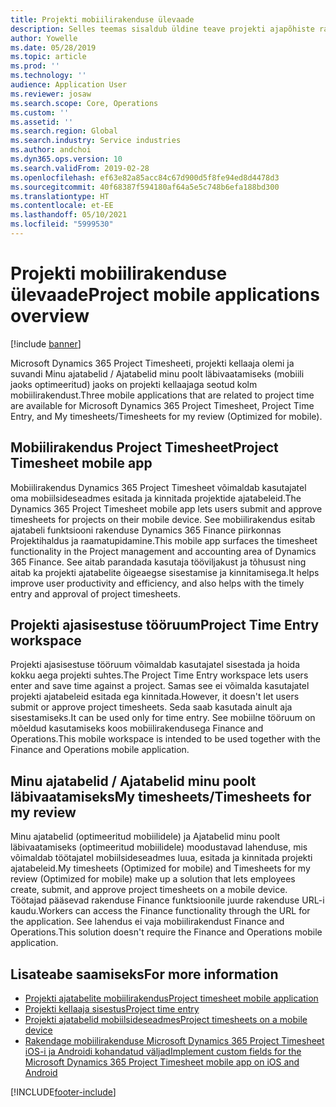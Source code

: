 ```yaml
---
title: Projekti mobiilirakenduse ülevaade
description: Selles teemas sisaldub üldine teave projekti ajapõhiste rakenduste kohta Microsoft Dynamics 365 Project Timesheetis, projekti kellaaja olemis ja suvandis Minu ajatabelid / Ajatabelid, mis on mobiilsideseadmes kättesaadav.
author: Yowelle
ms.date: 05/28/2019
ms.topic: article
ms.prod: ''
ms.technology: ''
audience: Application User
ms.reviewer: josaw
ms.search.scope: Core, Operations
ms.custom: ''
ms.assetid: ''
ms.search.region: Global
ms.search.industry: Service industries
ms.author: andchoi
ms.dyn365.ops.version: 10
ms.search.validFrom: 2019-02-28
ms.openlocfilehash: ef63e82a85acc84c67d900d5f8fe94ed8d4478d3
ms.sourcegitcommit: 40f68387f594180af64a5e5c748b6efa188bd300
ms.translationtype: HT
ms.contentlocale: et-EE
ms.lasthandoff: 05/10/2021
ms.locfileid: "5999530"
---
```

# <a name="project-mobile-applications-overview"></a><span data-ttu-id="1ffde-103">Projekti mobiilirakenduse ülevaade</span><span class="sxs-lookup"><span data-stu-id="1ffde-103">Project mobile applications overview</span></span>

[!include [banner](../includes/banner.md)]

<span data-ttu-id="1ffde-104">Microsoft Dynamics 365 Project Timesheeti, projekti kellaaja olemi ja suvandi Minu ajatabelid / Ajatabelid minu poolt läbivaatamiseks (mobiili jaoks optimeeritud) jaoks on projekti kellaajaga seotud kolm mobiilirakendust.</span><span class="sxs-lookup"><span data-stu-id="1ffde-104">Three mobile applications that are related to project time are available for Microsoft Dynamics 365 Project Timesheet, Project Time Entry, and My timesheets/Timesheets for my review (Optimized for mobile).</span></span>

## <a name="project-timesheet-mobile-app"></a><span data-ttu-id="1ffde-105">Mobiilirakendus Project Timesheet</span><span class="sxs-lookup"><span data-stu-id="1ffde-105">Project Timesheet mobile app</span></span>

<span data-ttu-id="1ffde-106">Mobiilirakendus Dynamics 365 Project Timesheet võimaldab kasutajatel oma mobiilsideseadmes esitada ja kinnitada projektide ajatabeleid.</span><span class="sxs-lookup"><span data-stu-id="1ffde-106">The Dynamics 365 Project Timesheet mobile app lets users submit and approve timesheets for projects on their mobile device.</span></span> <span data-ttu-id="1ffde-107">See mobiilirakendus esitab ajatabeli funktsiooni rakenduse Dynamics 365 Finance piirkonnas Projektihaldus ja raamatupidamine.</span><span class="sxs-lookup"><span data-stu-id="1ffde-107">This mobile app surfaces the timesheet functionality in the Project management and accounting area of Dynamics 365 Finance.</span></span> <span data-ttu-id="1ffde-108">See aitab parandada kasutaja tööviljakust ja tõhusust ning aitab ka projekti ajatabelite õigeaegse sisestamise ja kinnitamisega.</span><span class="sxs-lookup"><span data-stu-id="1ffde-108">It helps improve user productivity and efficiency, and also helps with the timely entry and approval of project timesheets.</span></span>

## <a name="project-time-entry-workspace"></a><span data-ttu-id="1ffde-109">Projekti ajasisestuse tööruum</span><span class="sxs-lookup"><span data-stu-id="1ffde-109">Project Time Entry workspace</span></span>

<span data-ttu-id="1ffde-110">Projekti ajasisestuse tööruum võimaldab kasutajatel sisestada ja hoida kokku aega projekti suhtes.</span><span class="sxs-lookup"><span data-stu-id="1ffde-110">The Project Time Entry workspace lets users enter and save time against a project.</span></span> <span data-ttu-id="1ffde-111">Samas see ei võimalda kasutajatel projekti ajatabeleid esitada ega kinnitada.</span><span class="sxs-lookup"><span data-stu-id="1ffde-111">However, it doesn't let users submit or approve project timesheets.</span></span> <span data-ttu-id="1ffde-112">Seda saab kasutada ainult aja sisestamiseks.</span><span class="sxs-lookup"><span data-stu-id="1ffde-112">It can be used only for time entry.</span></span> <span data-ttu-id="1ffde-113">See mobiilne tööruum on mõeldud kasutamiseks koos mobiilirakendusega Finance and Operations.</span><span class="sxs-lookup"><span data-stu-id="1ffde-113">This mobile workspace is intended to be used together with the Finance and Operations mobile application.</span></span>

## <a name="my-timesheetstimesheets-for-my-review"></a><span data-ttu-id="1ffde-114">Minu ajatabelid / Ajatabelid minu poolt läbivaatamiseks</span><span class="sxs-lookup"><span data-stu-id="1ffde-114">My timesheets/Timesheets for my review</span></span>

<span data-ttu-id="1ffde-115">Minu ajatabelid (optimeeritud mobiilidele) ja Ajatabelid minu poolt läbivaatamiseks (optimeeritud mobiilidele) moodustavad lahenduse, mis võimaldab töötajatel mobiilsideseadmes luua, esitada ja kinnitada projekti ajatabeleid.</span><span class="sxs-lookup"><span data-stu-id="1ffde-115">My timesheets (Optimized for mobile) and Timesheets for my review (Optimized for mobile) make up a solution that lets employees create, submit, and approve project timesheets on a mobile device.</span></span> <span data-ttu-id="1ffde-116">Töötajad pääsevad rakenduse Finance funktsioonile juurde rakenduse URL-i kaudu.</span><span class="sxs-lookup"><span data-stu-id="1ffde-116">Workers can access the Finance functionality through the URL for the application.</span></span> <span data-ttu-id="1ffde-117">See lahendus ei vaja mobiilirakendust Finance and Operations.</span><span class="sxs-lookup"><span data-stu-id="1ffde-117">This solution doesn't require the Finance and Operations mobile application.</span></span>

## <a name="for-more-information"></a><span data-ttu-id="1ffde-118">Lisateabe saamiseks</span><span class="sxs-lookup"><span data-stu-id="1ffde-118">For more information</span></span>

- [<span data-ttu-id="1ffde-119">Projekti ajatabelite mobiilirakendus</span><span class="sxs-lookup"><span data-stu-id="1ffde-119">Project timesheet mobile application</span></span>](project-timesheet.md)
- [<span data-ttu-id="1ffde-120">Projekti kellaaja sisestus</span><span class="sxs-lookup"><span data-stu-id="1ffde-120">Project time entry</span></span>]( project-time-entry-mobile-workspace.md)
- [<span data-ttu-id="1ffde-121">Projekti ajatabelid mobiilsideseadmes</span><span class="sxs-lookup"><span data-stu-id="1ffde-121">Project timesheets on a mobile device</span></span>](Mobile-timesheets.md)
- [<span data-ttu-id="1ffde-122">Rakendage mobiilirakenduse Microsoft Dynamics 365 Project Timesheet iOS-i ja Androidi kohandatud väljad</span><span class="sxs-lookup"><span data-stu-id="1ffde-122">Implement custom fields for the Microsoft Dynamics 365 Project Timesheet mobile app on iOS and Android</span></span>](custom-fields-mobile.md)


[!INCLUDE[footer-include](../includes/footer-banner.md)]